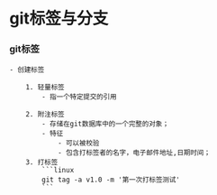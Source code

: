 # git标签与分支 #

### git标签 ###
	- 创建标签
	
		1. 轻量标签
			- 指一个特定提交的引用
			
		2. 附注标签
			- 存储在git数据库中的一个完整的对象；
			- 特征
				- 可以被校验
				- 包含打标签者的名字，电子邮件地址,日期时间；
		3. 打标签
			```linux
			git tag -a v1.0 -m '第一次打标签测试'
			```


